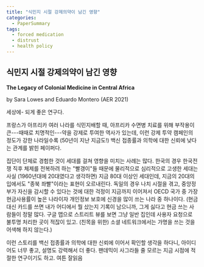 ```yaml
---
title: "식민지 시절 강제의약이 남긴 영향"
categories:
  - PaperSummary
tags:
  - forced medication
  - distrust
  - health policy
---
```


## 식민지 시절 강제의약이 남긴 영향

**The Legacy of Colonial Medicine in Central Africa**

by Sara Lowes and Eduardo Montero (AER 2021)

<!--
Between 1921 and 1956, French colonial governments organized medical campaigns to treat and prevent sleeping sickness. Villagers were forcibly examined and injected with medications with severe, sometimes fatal, side effects. We digitized 30 years of archival records to document the locations of campaign visits at a granular geographic level for five central African countries. We find that greater campaign exposure reduces vaccination rates and trust in medicine, as measured by willingness to consent to a blood test. We examine relevance for present-day health initiatives; World Bank projects in the health sector are less successful in areas with greater exposure.
-->

세상에- 되게 좋은 연구다. 

프랑스가 아프리카 여러 나라를 식민지배할 때, 아프리카 수면병 치료를 위해 부작용이 큰---때때로 치명적인---약을 강제로 투여한 역사가 있는데, 이런 강제 투약 캠페인의 정도가 강한 나라일수록 (50년이 지난 지금도!) 백신 접종률과 의학에 대한 신뢰에 낮다는 관계를 밝힌 페이퍼다. 

집단이 단체로 경험한 것이 세대를 걸쳐 영향을 미치는 사례는 많다. 한국의 경우 한국전쟁 직후 체제를 전복하려 하는 "빨갱이"들 때문에 물리적으로 심리적으로 고생한 세대는 사실 (1960년대에 20대였다고 생각하면) 지금 80대 이상인 세대인데, 지금의 20대의 입에서도 "종북 좌빨"이라는 표현이 오르내린다. 독일의 경우 나치 시절을 겪고, 중앙정부가 자신을 감시할 수 있다는 것에 대한 걱정이 지금까지 이어져서 OECD 국가 중 가장 현금사용률이 높은 나라이자 개인정보 보호에 신경을 많이 쓰는 나라 중 하나이다. (현금 대신 카드를 쓰면 내가 어디에서 뭘 샀는지 기록이 남으니까, 그게 싫다고 현금 쓰는 사람들이 정말 많다. 구글 맵으로 스트리트 뷰를 보면 그냥 일반 집인데 사용자 요청으로 불투명 처리한 곳이 적잖이 있고. (친목을 위한) 소셜 네트워크에서는 가명을 쓰는 것을 어색해 하지 않는다.) 

이런 스토리를 백신 접종률과 의학에 대한 신뢰에 이어서 확인할 생각을 하다니, 아이디어도 너무 좋고, 설명도 강력해서 더 좋다. 팬데믹이 사그라들 줄 모르는 지금 시점에 적절한 연구이기도 하고. 여튼 잘읽음
